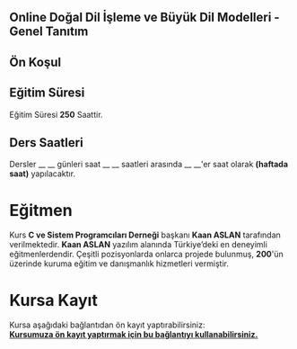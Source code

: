 ## Online Doğal Dil İşleme ve Büyük Dil Modelleri - Genel Tanıtım



## Ön Koşul


## Eğitim Süresi
Eğitim Süresi __250__ Saattir.

## Ders Saatleri
Dersler __ __ günleri saat __ __ saatleri arasında __ __'er saat olarak __(haftada  saat)__ yapılacaktır.

# Eğitmen
Kurs __C ve Sistem Programcıları Derneği__ başkanı __Kaan ASLAN__ tarafından verilmektedir. __Kaan ASLAN__ yazılım alanında Türkiye’deki en deneyimli eğitmenlerdendir. Çeşitli pozisyonlarda onlarca projede bulunmuş, __200__'ün üzerinde kuruma eğitim ve danışmanlık hizmetleri vermiştir. 

# Kursa Kayıt
Kursa aşağıdaki bağlantıdan ön kayıt yaptırabilirsiniz:<br>
__[Kursumuza ön kayıt yaptırmak için bu bağlantıyı kullanabilirsiniz.]()__

